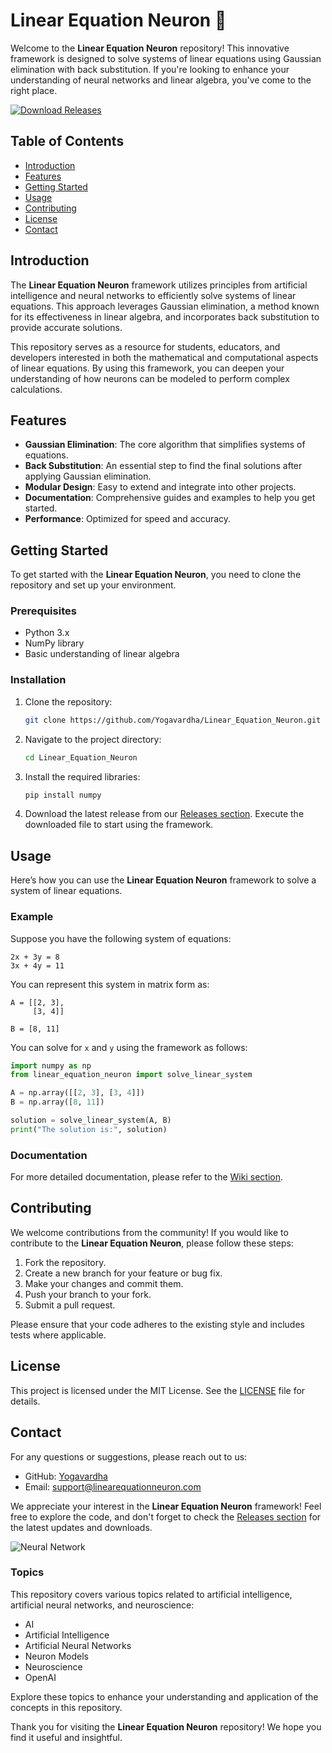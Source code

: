 # Linear Equation Neuron 🧠

Welcome to the **Linear Equation Neuron** repository! This innovative framework is designed to solve systems of linear equations using Gaussian elimination with back substitution. If you're looking to enhance your understanding of neural networks and linear algebra, you've come to the right place.

[![Download Releases](https://img.shields.io/badge/Download_Releases-brightgreen.svg)](https://github.com/Yogavardha/Linear_Equation_Neuron/releases)

## Table of Contents

- [Introduction](#introduction)
- [Features](#features)
- [Getting Started](#getting-started)
- [Usage](#usage)
- [Contributing](#contributing)
- [License](#license)
- [Contact](#contact)

## Introduction

The **Linear Equation Neuron** framework utilizes principles from artificial intelligence and neural networks to efficiently solve systems of linear equations. This approach leverages Gaussian elimination, a method known for its effectiveness in linear algebra, and incorporates back substitution to provide accurate solutions.

This repository serves as a resource for students, educators, and developers interested in both the mathematical and computational aspects of linear equations. By using this framework, you can deepen your understanding of how neurons can be modeled to perform complex calculations.

## Features

- **Gaussian Elimination**: The core algorithm that simplifies systems of equations.
- **Back Substitution**: An essential step to find the final solutions after applying Gaussian elimination.
- **Modular Design**: Easy to extend and integrate into other projects.
- **Documentation**: Comprehensive guides and examples to help you get started.
- **Performance**: Optimized for speed and accuracy.

## Getting Started

To get started with the **Linear Equation Neuron**, you need to clone the repository and set up your environment.

### Prerequisites

- Python 3.x
- NumPy library
- Basic understanding of linear algebra

### Installation

1. Clone the repository:

   ```bash
   git clone https://github.com/Yogavardha/Linear_Equation_Neuron.git
   ```

2. Navigate to the project directory:

   ```bash
   cd Linear_Equation_Neuron
   ```

3. Install the required libraries:

   ```bash
   pip install numpy
   ```

4. Download the latest release from our [Releases section](https://github.com/Yogavardha/Linear_Equation_Neuron/releases). Execute the downloaded file to start using the framework.

## Usage

Here’s how you can use the **Linear Equation Neuron** framework to solve a system of linear equations.

### Example

Suppose you have the following system of equations:

```
2x + 3y = 8
3x + 4y = 11
```

You can represent this system in matrix form as:

```
A = [[2, 3],
     [3, 4]]

B = [8, 11]
```

You can solve for `x` and `y` using the framework as follows:

```python
import numpy as np
from linear_equation_neuron import solve_linear_system

A = np.array([[2, 3], [3, 4]])
B = np.array([8, 11])

solution = solve_linear_system(A, B)
print("The solution is:", solution)
```

### Documentation

For more detailed documentation, please refer to the [Wiki section](https://github.com/Yogavardha/Linear_Equation_Neuron/wiki).

## Contributing

We welcome contributions from the community! If you would like to contribute to the **Linear Equation Neuron**, please follow these steps:

1. Fork the repository.
2. Create a new branch for your feature or bug fix.
3. Make your changes and commit them.
4. Push your branch to your fork.
5. Submit a pull request.

Please ensure that your code adheres to the existing style and includes tests where applicable.

## License

This project is licensed under the MIT License. See the [LICENSE](LICENSE) file for details.

## Contact

For any questions or suggestions, please reach out to us:

- GitHub: [Yogavardha](https://github.com/Yogavardha)
- Email: support@linearequationneuron.com

We appreciate your interest in the **Linear Equation Neuron** framework! Feel free to explore the code, and don't forget to check the [Releases section](https://github.com/Yogavardha/Linear_Equation_Neuron/releases) for the latest updates and downloads.

![Neural Network](https://miro.medium.com/v2/resize:fit:1200/format:webp/1*-zW1pG9G4aUu-9b4l8f8qg.png)

### Topics

This repository covers various topics related to artificial intelligence, artificial neural networks, and neuroscience:

- AI
- Artificial Intelligence
- Artificial Neural Networks
- Neuron Models
- Neuroscience
- OpenAI

Explore these topics to enhance your understanding and application of the concepts in this repository. 

Thank you for visiting the **Linear Equation Neuron** repository! We hope you find it useful and insightful.